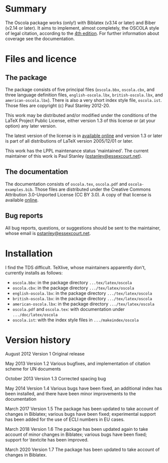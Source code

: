 # Summary

The Oscola package works (only!) with Biblatex (v3.14 or later) and
Biber (v2.14 or later). It aims to implement, almost completely, the
OSCOLA style of legal citation, according to the
[4th edition](https://www.law.ox.ac.uk/sites/files/oxlaw/oscola_4th_edn_hart_2012.pdf). For
further information about coverage see the documentation.

# Files and licence

## The package

The package consists of five principal files (`oscola.bbx`, `oscola.cbx`, and three language definition files,
`english-oscola.lbx`, `british-oscola.lbx`, and `american-oscola.lbx`). There is also a very short index
style file, `oscola.ist`. Those files are copyright (c) Paul Stanley
2012-20.

This work may be distributed and/or modified under the conditions of
the LaTeX Project Public License, either version 1.3 of this license
or (at your option) any later version.

The latest version of the license is in [available online](http://www.latex-project.org/lppl.txt)
and version 1.3 or later is part of all distributions of LaTeX version 2005/12/01 or later.

This work has the LPPL maintenance status 'maintained'. The current
maintainer of this work is Paul Stanley (pstanley@essexcourt.net).

## The documentation

The documentation consists of `oscola.tex`, `oscola.pdf` and
`oscola-examples.bib`. Those files are distributed under the Creative
Commons Attribution 3.0-Unported License (CC BY 3.0). A copy of that
license is available [online](http://creativecommons.org/licenses/by/3.0/deed.en_GB).

## Bug reports

All bug reports, questions, or suggestions should be sent to the
maintainer, whose email is pstanley@essexcourt.net.

# Installation

I find the TDS difficult. TeXlive, whose maintainers apparently don't,
currently installs as follows:

* `oscola.bbx`: in the package directory `...tex/latex/oscola`
* `oscola.cbx`: in the package directory `.../tex/latex/oscola`
* `english-oscola.lbx`: in the package directory `.../tex/latex/oscola`
* `british-oscola.lbx`: in the package directory `.../tex/latex/oscola`
* `american-oscola.lbx`: in the package directory `.../tex/latex/oscola`
* `oscola.pdf` and `oscola.tex`: with documentation under `.../doc/latex/oscola`
* `oscola.ist`: with the index style files in  `.../makeindex/oscola`

# Version history

August 2012     Version 1      Original release

May 2013        Version 1.2    Various bugfixes, and implementation
                               of citation scheme for UN documents

October 2013    Version 1.3    Corrected spacing bug

May 2014        Version 1.4    Various bugs have been fixed, an additional
                               index has been installed, and there have
                               been minor improvements to the documentation

March 2017      Version 1.5    The package has been updated to take
                               account of changes in Biblatex; various bugs
                               have been fixed; experimental support has
                               been added for the use of ECLI numbers
                               in EU cases.

March 2018      Version 1.6    The package has been updated again to take
                               account of minor changes in Biblatex; various
                               bugs have been fixed; support for \\textcite has been
                               improved.

March 2020      Version 1.7    The package has been updated to take
                               account of changes in Biblatex.
